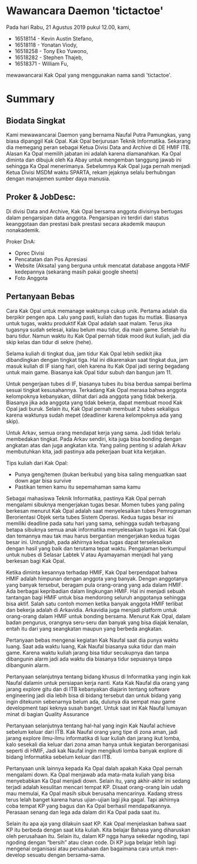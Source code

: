 # Wawancara Daemon 'tictactoe'
Pada hari Rabu, 21 Agustus 2019 pukul 12.00, kami,
- 16518114 - Kevin Austin Stefano,
- 16518118 - Yonatan Viody,
- 16518258 - Tony Eko Yuwono,
- 16518282 - Stephen Thajeb,
- 16518371 - William Fu,

mewawancarai Kak Opal yang menggunakan nama sandi 'tictactoe'.

# Summary
## Biodata Singkat
Kami mewawancarai Daemon yang bernama Naufal Putra Pamungkas, yang biasa dipanggil Kak Opal. Kak Opal berjurusan Teknik Informatika. Sekarang dia memegang peran sebagai Ketua Divisi Data and Archive di DE HMIF ITB. Alasan Ka Opal memilih jabatan ini adalah karena diamanahkan. Ka Opal diminta dan dibujuk oleh Ka Abay untuk mengemban tanggung jawab ini sehingga Ka Opal menerimanya. Sebelumnya Kak Opal juga pernah menjadi Ketua Divisi MSDM waktu SPARTA, rekam jejaknya selalu berhubngan dengan manajemen sumber daya manusia. 

## Proker & JobDesc:
Di divisi Data and Archive, Kak Opal bersama anggota divisinya bertugas dalam pengarsipan data anggota. Pengarsipan ini terdiri dari status keanggotaan dan prestasi baik prestasi secara akademik maupun nonakademik. 

Proker DnA:
- Oprec Divisi
- Pencatatan dan Pos Apresiasi
- Website (Aksata) yang berguna untuk mencatat database anggota HMIF kedepannya (sekarang masih pakai google sheets)
- Foto Anggota

## Pertanyaan Bebas
Cara Kak Opal untuk memanage waktunya cukup unik. Pertama adalah dia berpikir pengen apa. Lalu yang pasti, kuliah dan tugas itu mutlak. Biasanya untuk tugas, waktu produktif Kak Opal adalah saat malam. Terus jika tugasnya sudah selesai, kalau belum mau tidur, dia main game. Setelah itu baru tidur. Namun waktu itu Kak Opal pernah tidak mood ikut kuliah, jadi dia skip kelas dan tidur di sekre (hehe).

Selama kuliah di tingkat dua, jam tidur Kak Opal lebih sedikit jika dibandingkan dengan tingkat tiga. Hal ini dikarenakan saat tingkat dua, jam masuk kuliah di IF siang hari, oleh karena itu Kak Opal jadi sering begadang untuk main game. Biasanya kak Opal tidur subuh dan bangun jam 11.

Untuk pengerjaan tubes di IF, biasanya tubes itu bisa berdua sampai berlima sesuai tingkat kesusahannya. Terkadang Kak Opal merasa bahwa anggota kelompoknya kebanyakan, dilihat dari ada anggota yang tidak bekerja. Biasanya jika ada anggota yang tidak bekerja, dapat membuat mood Kak Opal jadi buruk. Selain itu, Kak Opal pernah membuat 2 tubes sekaligus karena waktunya sudah mepet (deadliner karena kelompoknya ada yang skip).

Untuk Arkav, semua orang mendapat kerja yang sama. Jadi tidak terlalu membedakan tingkat. Pada Arkav sendiri, kita juga bisa bonding dengan angkatan atas dan juga angkatan kita. Yang paling penting si adalah Arkav membutuhkan kita, jadi pastinya ada pekerjaan buat kita kerjakan.

Tips kuliah dari Kak Opal:
- Punya geng/temen (bukan berkubu) yang bisa saling menguatkan saat down agar bisa survive
- Pastikan temen kamu itu sepemahaman sama kamu

Sebagai mahasiswa Teknik Informatika, pastinya Kak Opal pernah mengalami sibuknya mengerjakan tugas besar. Momen tubes yang paling berkesan menurut Kak Opal adalah saat menyelesaikan tubes Pemrograman Berorientasi Objek serta tubes Sistem Operasi. Kedua tugas besar ini memiliki deadline pada satu hari yang sama, sehingga sudah terbayang betapa sibuknya semua anak informatika menyelesaikan tugas ini. Kak Opal dan temannya mau tak mau harus bergantian mengerjakan kedua tugas besar ini. Untunglah, pada akhirnya kedua tugas dapat terselesaikan dengan hasil yang baik dan terutama tepat waktu. Pengalaman berkumpul untuk nubes di Selasar Labtek V atau Ayamayaman menjadi hal yang berkesan bagi Kak Opal.

Ketika diminta kesannya terhadap HMIF, Kak Opal berpendapat bahwa HMIF adalah himpunan dengan anggota yang banyak. Dengan anggotanya yang banyak tersebut, beragam pula orang-orang yang ada dalam HMIF. Ada berbagai kepribadian dalam lingkungan HMIF. Hal ini menjadi sebuah tantangan bagi HMIF untuk bisa mendorong seluruh anggotanya sehingga bisa aktif. Salah satu contoh momen ketika banyak anggota HMIF terlibat dan bekerja adalah di Arkavidia. Arkavidia juga menjadi platform untuk orang-orang dalam HMIF untuk bonding bersama. Menurut Kak Opal, dalam badan pengurus, orangnya seru-seru dan banyak yang bisa diajak kenalan, entah itu dari yang seangkatan maupun yang berbeda angkatan. 

Pertanyaan bebas mengenai kegiatan Kak Naufal saat dia punya waktu luang. Saat ada waktu luang, Kak Naufal biasanya suka tidur dan main game. Karena waktu kuliah jarang bisa tidur secukupnya dan tanpa dibangunin alarm jadi ada waktu dia biasanya tidur sepuasnya tanpa dibangunin alarm. 

Pertanyaan selanjutnya tentang bidang khusus di Informatika yang ingin kak Naufal dalamin untuk persiapan kerja nanti. Kata Kak Naufal dia orang yang jarang explore gitu dan di ITB kebanyakan diajarin tentang software engineering jadi dia lebih bisa di bidang tersebut dan untuk bidang yang ingin ditekunin sebenarnya belum ada,
dulunya dia sempat mau game development tapi keknya susah banget. Untuk saat ini Kak Naufal lumayan minat di bagian Quality Assurance

Pertanyaan selanjutnya tentang hal-hal yang ingin Kak Naufal achieve sebelum keluar dari ITB. Kak Naufal orang yang tipe di zona aman, jadi jarang explore ilmu-ilmu informatika di luar kuliah dan jarang ikut lomba, kalo sesekali dia keluar dari zona aman hanya untuk kegiatan berorganisasi seperti di HMIF,
Jadi kak Naufal ingin mengikuti lomba banyak explore di bidang Informatika sebelum keluar dari ITB.

Pertanyaan unik lainnya kepada Ka Opal dalah apakah Kaka Opal pernah mengalami down. Ka Opal menjawab ada mata-mata kuliah yang bisa menyebabkan Ka Opal menjadi down. Selain itu, yang akhir-akhir ini sedang terjadi adalah kesulitan mencari tempat KP. Disaat orang-orang lain udah mau memulai, Ka Opal masih sibuk berusaha mencarinya. Kadang stress terus lelah banget karena harus ujian-ujian lagi jika gagal. Tapi akhirnya coba tempat KP yang bagus dan Ka Opal berhasil mendapatkannya. Perasaan senang dan lega ada dalam diri Ka Opal pada saat itu.

Selain itu apa aja yang dilakuin saat KP. Kak Opal menjelaskan bahwa saat KP itu berbeda dengan saat kita kuliah. Kita belajar Bahasa yang diharuskan oleh perusahaan itu. Selain itu, dalam KP ngga hanya sekedar ngoding, tapi ngoding dengan “bersih” atau clean code. Di KP juga belajar lebih lagi mengenai organisasi atau perusahaan dan bagaimana cara untuk men-develop sesuatu dengan bersama-sama.

